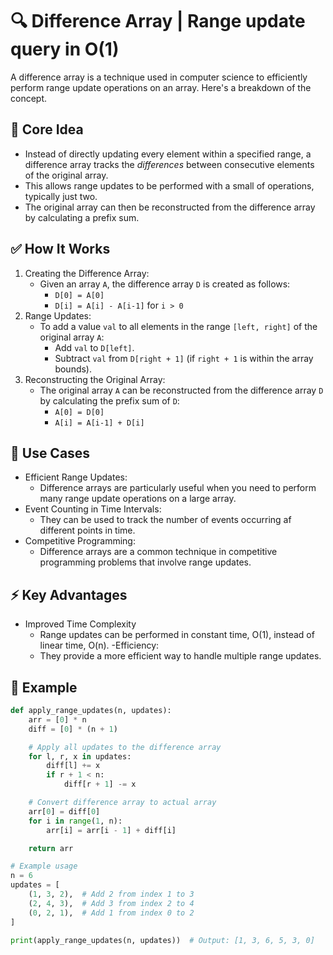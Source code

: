 # 🔍 Difference Array | Range update query in O(1)

A difference array is a technique used in computer science to efficiently perform range update operations on an array. Here's a breakdown of the concept.

## 🧠 Core Idea
- Instead of directly updating every element within a specified range, a difference array tracks the *differences* between consecutive elements of the original array.
- This allows range updates to be performed with a small of operations, typically just two.
- The original array can then be reconstructed from the difference array by calculating a prefix sum.

## ✅ How It Works
1. Creating the Difference Array:
    - Given an array `A`, the difference array `D` is created as follows:
        - `D[0] = A[0]`
        - `D[i] = A[i] - A[i-1]` for `i > 0`
2. Range Updates:
    - To add a value `val` to all elements in the range `[left, right]` of the original array `A`:
        - Add `val` to `D[left]`.
        - Subtract `val` from `D[right + 1]` (if `right + 1` is within the array bounds).
3. Reconstructing the Original Array:
    - The original array `A` can be reconstructed from the difference array `D` by calculating the prefix sum of `D`:
        - `A[0] = D[0]`
        - `A[i] = A[i-1] + D[i]`

## 🎯 Use Cases
- Efficient Range Updates:
    - Difference arrays are particularly useful when you need to perform many range update operations on a large array.
- Event Counting in Time Intervals:
    - They can be used to track the number of events occurring af different points in time.
- Competitive Programming:
    - Difference arrays are a common technique in competitive programming problems that involve range updates.
 
## ⚡ Key Advantages
- Improved Time Complexity
    - Range updates can be performed in constant time, O(1), instead of linear time, O(n).
-Efficiency:
    - They provide a more efficient way to handle multiple range updates.

## 🚀 Example
```python
def apply_range_updates(n, updates):
    arr = [0] * n
    diff = [0] * (n + 1)

    # Apply all updates to the difference array
    for l, r, x in updates:
        diff[l] += x
        if r + 1 < n:
            diff[r + 1] -= x

    # Convert difference array to actual array
    arr[0] = diff[0]
    for i in range(1, n):
        arr[i] = arr[i - 1] + diff[i]

    return arr

# Example usage
n = 6
updates = [
    (1, 3, 2),  # Add 2 from index 1 to 3
    (2, 4, 3),  # Add 3 from index 2 to 4
    (0, 2, 1),  # Add 1 from index 0 to 2
]

print(apply_range_updates(n, updates))  # Output: [1, 3, 6, 5, 3, 0]
```